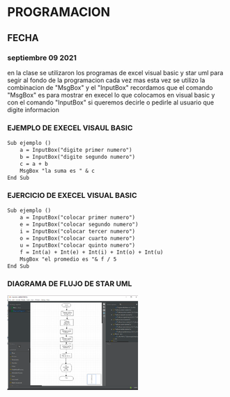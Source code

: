 # PROGRAMACION


## FECHA <br>

### septiembre 09 2021 <br>

en la clase se utilizaron los programas de excel visual basic 
y star uml para segir al fondo de la programacion cada vez mas 
esta vez se utilizo la combinacion de "MsgBox" y el "InputBox" 
recordamos que el comando "MsgBox" es para mostrar en execel lo 
que colocamos en visual basic y con el comando "InputBox" si 
queremos decirle o pedirle al usuario que digite informacion 
<br>

### EJEMPLO DE EXECEL VISAUL BASIC
```
Sub ejemplo () 
    a = InputBox("digite primer numero")
    b = InputBox("digite segundo numero")
    c = a + b 
    MsgBox "la suma es " & c
End Sub
```
### EJERCICIO DE EXECEL VISUAL BASIC 

```
Sub ejemplo ()
    a = InputBox("colocar primer numero")
    e = InputBox("colocar segundo numero")
    i = InputBox("colocar tercer numero")
    o = InputBox("colocar cuarto numero")
    u = InputBox("colocar quinto numero")
    f = Int(a) + Int(e) + Int(i) + Int(o) + Int(u)
    MsgBox "el promedio es "& f / 5
End Sub
```
### DIAGRAMA DE FLUJO DE STAR UML

<img src="img/diagrama-de-flujo-2.jpg" width="300">
